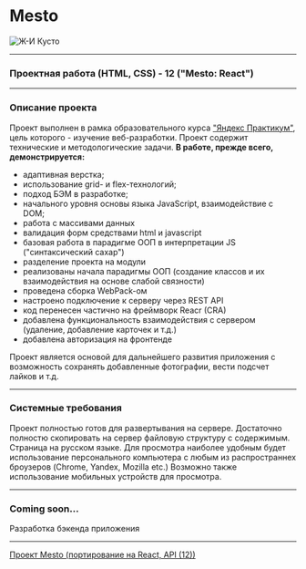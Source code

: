 # Mesto
<image src="./src/images/JIKusto.jpg" alt="Ж-И Кусто">

***
### Проектная работа (HTML, CSS) -  12 ("Mesto: React")
***
### Описание проекта
Проект выполнен в рамка образовательного курса ["Яндекс Практикум"](https://practicum.yandex.ru "ЯП"), цель которого - изучение веб-разработки.
Проект содержит технические и методологические задачи.
__В работе, прежде всего, демонстрируется:__
 * адаптивная верстка;
 * использование grid- и flex-технологий;
 * подход БЭМ в разработке;
 * начального уровня основы языка JavaScript, взаимодействие с DOM;
 * работа с массивами данных
 * валидация форм средствами html и javascript
 * базовая работа в парадигме ООП в интерпретации JS ("синтаксический сахар")
 * разделение проекта на модули
 * реализованы начала парадигмы ООП (создание классов и их взаимодействия на основе слабой связности)
 * проведена сборка WebPack-ом
 * настроено подключение к серверу через REST API
 * код перенесен частично на фреймворк Reacr (CRA)
 * добавлена функциональность взаимодействия с сервером (удаление, добавление карточек и т.д.)
 * добавлена авторизация на фронтенде

Проект является основой для дальнейшего развития приложения с возможность сохранять добавленные фотографии, вести подсчет лайков и т.д.
***
### Системные требования
Проект полностью готов для развертывания на сервере. Достаточно полностю скопировать на сервер файловую структуру с содержимым.
Страница на русском языке. Для просмотра наиболее удобным будет использование персонального компьютера с любым из распространнех броузеров (Chrome, Yandex, Mozilla etc.)
Возможно также использование мобильных устройств для просмотра.
***
### Coming soon...
Разработка бэкенда приложения
***
[Проект Mesto (портирование на React, API (12))](https://alexanderbulatov.github.io/react-mesto-auth/)
